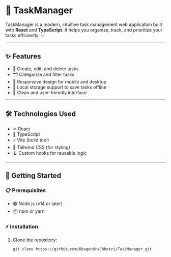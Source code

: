 # 🚀 TaskManager

TaskManager is a modern, intuitive task management web application built with **React** and **TypeScript**. It helps you organize, track, and prioritize your tasks efficiently. ✅

---

## ✨ Features

- 📝 Create, edit, and delete tasks  
- 🗂️ Categorize and filter tasks  
- 📱 Responsive design for mobile and desktop  
- 💾 Local storage support to save tasks offline  
- 🎨 Clean and user-friendly interface  

---

## 🛠️ Technologies Used

- ⚛️ React  
- 📝 TypeScript  
- ⚡ Vite (build tool)  
- 🎨 Tailwind CSS (for styling)  
- 🪝 Custom hooks for reusable logic  

---

## 🚀 Getting Started

### 📋 Prerequisites

- 🟢 Node.js (v14 or later)  
- 📦 npm or yarn  

### ⚡ Installation

1. Clone the repository:

   ```bash
   git clone https://github.com/KhagendraChhetri/TaskManager.git

